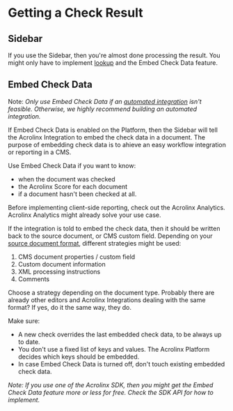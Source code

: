 # Getting a Check Result

## Sidebar

If you use the Sidebar, then you're almost done processing the result.
You might only have to implement [lookup](text-lookup.md) and the Embed Check Data feature.

## Embed Check Data

Note: *Only use Embed Check Data if an [automated integration](checking-features.md) isn't feasible.*
*Otherwise, we highly recommend building an automated integration.*

If Embed Check Data is enabled on the Platform, then the Sidebar will tell the Acrolinx Integration to embed the check
data in a document.
The purpose of embedding check data is to ahieve an easy workflow integration or reporting in a CMS.

Use Embed Check Data if you want to know:

* when the document was checked
* the Acrolinx Score for each document
* if a document hasn't been checked at all.

Before implementing client-side reporting, check out the Acrolinx Analytics.
Acrolinx Analytics might already solve your use case.

If the integration is told to embed the check data, then it should be written back to the source document,
or CMS custom field.
Depending on your [source document format](text-extraction.md), different strategies might be used:

1. CMS document properties / custom field
2. Custom document information
3. XML processing instructions
4. Comments

Choose a strategy depending on the document type.
Probably there are already other editors and Acrolinx Integrations dealing with the same format?
If yes, do it the same way, they do.

Make sure:

* A new check overrides the last embedded check data, to be always up to date.
* You don't use a fixed list of keys and values. The Acrolinx Platform decides which keys should be embedded.
* In case Embed Check Data is turned off, don't touch existing embedded check data.

*Note: If you use one of the Acrolinx SDK, then you might get the Embed Check Data feature more or less for free.*
*Check the SDK API for how to implement.*
